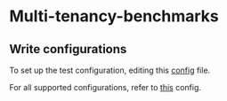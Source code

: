 # Multi-tenancy-benchmarks

## Write configurations

To set up the test configuration, editing this [config](test/e2e/manifest/config.yaml) file. 

For all supported configurations, refer to [this](https://github.com/realshuting/multi-tenancy-benchmarks/blob/a4f0e1a601928c12470c6b53802d50a4f4ca6b44/test/e2e/config.go#L12) config.
